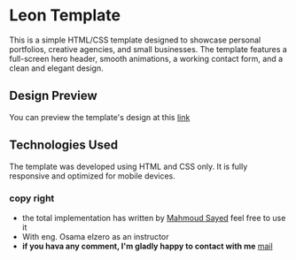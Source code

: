 # Leon Template

This is a simple HTML/CSS template designed to showcase personal portfolios, creative agencies, and small businesses.
The template features a full-screen hero header, smooth animations, a working contact form, and a clean and elegant design.

## Design Preview

You can preview the template's design at this [link](https://mahmoudsayeda.github.io/Leon-Template/)

## Technologies Used

The template was developed using HTML and CSS only.
It is fully responsive and optimized for mobile devices.



### copy right
- the total implementation has written by [Mahmoud Sayed](https://github.com/MahmoudSayedA) 
feel free to use it
- With eng. Osama elzero as an instructor
- **if you hava any comment, I'm gladly happy to contact with me** [mail](mahmoudsayed1332002@gmail.come)
